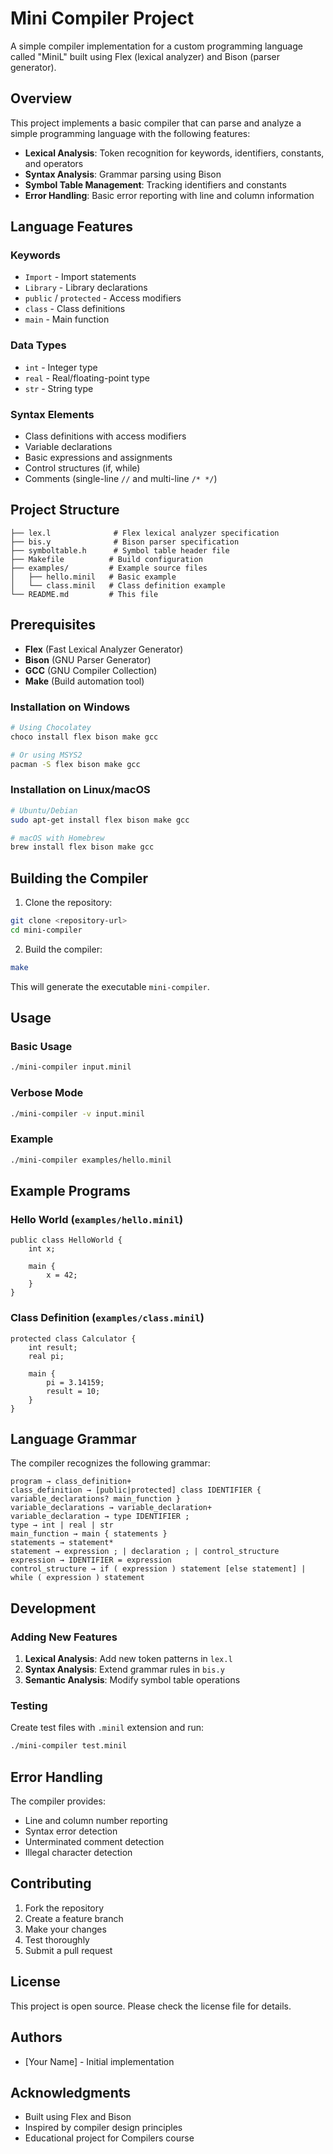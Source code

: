 # Mini Compiler Project

A simple compiler implementation for a custom programming language called "MiniL" built using Flex (lexical analyzer) and Bison (parser generator).

## Overview

This project implements a basic compiler that can parse and analyze a simple programming language with the following features:

- **Lexical Analysis**: Token recognition for keywords, identifiers, constants, and operators
- **Syntax Analysis**: Grammar parsing using Bison
- **Symbol Table Management**: Tracking identifiers and constants
- **Error Handling**: Basic error reporting with line and column information

## Language Features

### Keywords
- `Import` - Import statements
- `Library` - Library declarations
- `public` / `protected` - Access modifiers
- `class` - Class definitions
- `main` - Main function

### Data Types
- `int` - Integer type
- `real` - Real/floating-point type
- `str` - String type

### Syntax Elements
- Class definitions with access modifiers
- Variable declarations
- Basic expressions and assignments
- Control structures (if, while)
- Comments (single-line `//` and multi-line `/* */`)

## Project Structure

```
├── lex.l              # Flex lexical analyzer specification
├── bis.y              # Bison parser specification
├── symboltable.h      # Symbol table header file
├── Makefile          # Build configuration
├── examples/         # Example source files
│   ├── hello.minil   # Basic example
│   └── class.minil   # Class definition example
└── README.md         # This file
```

## Prerequisites

- **Flex** (Fast Lexical Analyzer Generator)
- **Bison** (GNU Parser Generator)
- **GCC** (GNU Compiler Collection)
- **Make** (Build automation tool)

### Installation on Windows
```bash
# Using Chocolatey
choco install flex bison make gcc

# Or using MSYS2
pacman -S flex bison make gcc
```

### Installation on Linux/macOS
```bash
# Ubuntu/Debian
sudo apt-get install flex bison make gcc

# macOS with Homebrew
brew install flex bison make gcc
```

## Building the Compiler

1. Clone the repository:
```bash
git clone <repository-url>
cd mini-compiler
```

2. Build the compiler:
```bash
make
```

This will generate the executable `mini-compiler`.

## Usage

### Basic Usage
```bash
./mini-compiler input.minil
```

### Verbose Mode
```bash
./mini-compiler -v input.minil
```

### Example
```bash
./mini-compiler examples/hello.minil
```

## Example Programs

### Hello World (`examples/hello.minil`)
```minil
public class HelloWorld {
    int x;
    
    main {
        x = 42;
    }
}
```

### Class Definition (`examples/class.minil`)
```minil
protected class Calculator {
    int result;
    real pi;
    
    main {
        pi = 3.14159;
        result = 10;
    }
}
```

## Language Grammar

The compiler recognizes the following grammar:

```
program → class_definition+
class_definition → [public|protected] class IDENTIFIER { variable_declarations? main_function }
variable_declarations → variable_declaration+
variable_declaration → type IDENTIFIER ;
type → int | real | str
main_function → main { statements }
statements → statement*
statement → expression ; | declaration ; | control_structure
expression → IDENTIFIER = expression
control_structure → if ( expression ) statement [else statement] | while ( expression ) statement
```

## Development

### Adding New Features

1. **Lexical Analysis**: Add new token patterns in `lex.l`
2. **Syntax Analysis**: Extend grammar rules in `bis.y`
3. **Semantic Analysis**: Modify symbol table operations

### Testing

Create test files with `.minil` extension and run:
```bash
./mini-compiler test.minil
```

## Error Handling

The compiler provides:
- Line and column number reporting
- Syntax error detection
- Unterminated comment detection
- Illegal character detection

## Contributing

1. Fork the repository
2. Create a feature branch
3. Make your changes
4. Test thoroughly
5. Submit a pull request

## License

This project is open source. Please check the license file for details.

## Authors

- [Your Name] - Initial implementation

## Acknowledgments

- Built using Flex and Bison
- Inspired by compiler design principles
- Educational project for Compilers course
